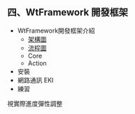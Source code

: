 ## 四、WtFramework 開發框架
- WtFramework開發框架介紹
  - [架構圖](./src/Wt專案架構圖.pdf)
  - [流程圖](./src/WtFrameworkFlowCharts.pdf)
  - Core
  - Action
- 安裝
- 網路通訊 EKI
- 練習

視實際進度彈性調整
<!--stackedit_data:
eyJoaXN0b3J5IjpbLTM0MjI0Mjc1MywxMTc1MTI3ODU0XX0=
-->